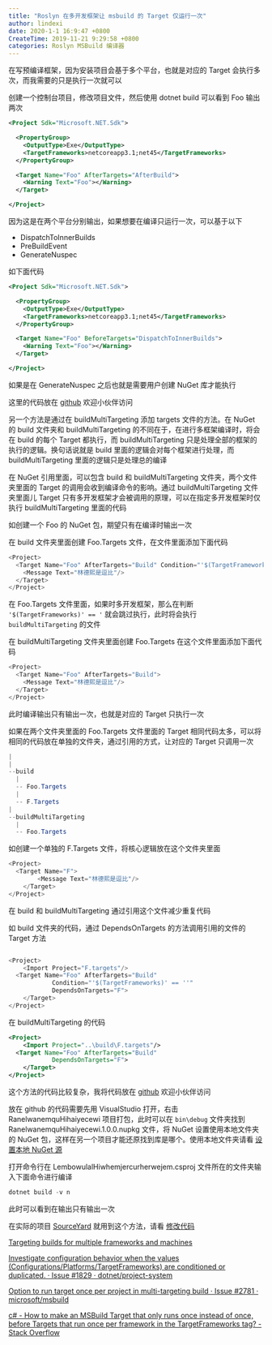 ```yaml
---
title: "Roslyn 在多开发框架让 msbuild 的 Target 仅运行一次"
author: lindexi
date: 2020-1-1 16:9:47 +0800
CreateTime: 2019-11-21 9:29:58 +0800
categories: Roslyn MSBuild 编译器
---
```


在写预编译框架，因为安装项目会基于多个平台，也就是对应的 Target 会执行多次，而我需要的只是执行一次就可以

<!--more-->


<!-- csdn -->
<!-- 标签：Roslyn,MSBuild,编译器 -->

创建一个控制台项目，修改项目文件，然后使用 dotnet build 可以看到 Foo 输出两次

```xml
<Project Sdk="Microsoft.NET.Sdk">

  <PropertyGroup>
    <OutputType>Exe</OutputType>
    <TargetFrameworks>netcoreapp3.1;net45</TargetFrameworks>
  </PropertyGroup>

  <Target Name="Foo" AfterTargets="AfterBuild">
  	<Warning Text="Foo"></Warning>
  </Target>

</Project>

```

因为这是在两个平台分别输出，如果想要在编译只运行一次，可以基于以下

- DispatchToInnerBuilds
- PreBuildEvent
- GenerateNuspec

如下面代码

```xml
<Project Sdk="Microsoft.NET.Sdk">

  <PropertyGroup>
    <OutputType>Exe</OutputType>
    <TargetFrameworks>netcoreapp3.1;net45</TargetFrameworks>
  </PropertyGroup>

  <Target Name="Foo" BeforeTargets="DispatchToInnerBuilds">
  	<Warning Text="Foo"></Warning>
  </Target>

</Project>

```

如果是在 GenerateNuspec 之后也就是需要用户创建 NuGet 库才能执行

这里的代码放在 [github](https://github.com/lindexi/lindexi_gd/tree/7cd82e0726d1f0ca65011a1ad9ddd2f239fe43a3/WhibafagiLelfaihohe) 欢迎小伙伴访问

另一个方法是通过在 buildMultiTargeting 添加 targets 文件的方法。在 NuGet 的 build 文件夹和 buildMultiTargeting 的不同在于，在进行多框架编译时，将会在 build 的每个 Target 都执行，而 buildMultiTargeting 只是处理全部的框架的执行的逻辑。换句话说就是 build 里面的逻辑会对每个框架进行处理，而 buildMultiTargeting 里面的逻辑只是处理总的编译

在 NuGet 引用里面，可以包含 build 和 buildMultiTargeting 文件夹，两个文件夹里面的 Target 的调用会收到编译命令的影响。通过 buildMultiTargeting 文件夹里面儿 Target 只有多开发框架才会被调用的原理，可以在指定多开发框架时仅执行 buildMultiTargeting 里面的代码

如创建一个 Foo 的 NuGet 包，期望只有在编译时输出一次

在 build 文件夹里面创建 Foo.Targets 文件，在文件里面添加下面代码

```csharp
<Project>
  <Target Name="Foo" AfterTargets="Build" Condition="'$(TargetFrameworks)' == ''">
    <Message Text="林德熙是逗比"/>
  </Target>
</Project>
```

在 Foo.Targets 文件里面，如果时多开发框架，那么在判断 `'$(TargetFrameworks)' == '` 就会跳过执行，此时将会执行 `buildMultiTargeting` 的文件

在 buildMultiTargeting 文件夹里面创建 Foo.Targets 在这个文件里面添加下面代码

```csharp
<Project>
  <Target Name="Foo" AfterTargets="Build">
    <Message Text="林德熙是逗比"/>
  </Target>
</Project>
```

此时编译输出只有输出一次，也就是对应的 Target 只执行一次

如果在两个文件夹里面的 Foo.Targets 文件里面的 Target 相同代码太多，可以将相同的代码放在单独的文件夹，通过引用的方式，让对应的 Target 只调用一次

```csharp
|
|
--build
  |
  -- Foo.Targets
  |
  -- F.Targets
|
--buildMultiTargeting
  |
  -- Foo.Targets
```

如创建一个单独的 F.Targets 文件，将核心逻辑放在这个文件夹里面

```csharp
<Project>
  <Target Name="F">
        <Message Text="林德熙是逗比"/>
    </Target>
</Project>
```

在 build 和 buildMultiTargeting 通过引用这个文件减少重复代码

如 build 文件夹的代码，通过 DependsOnTargets 的方法调用引用的文件的 Target 方法

```csharp

<Project>
    <Import Project="F.targets"/>
  <Target Name="Foo" AfterTargets="Build"
            Condition="'$(TargetFrameworks)' == ''"
            DependsOnTargets="F">
    </Target>
</Project>
```

在 buildMultiTargeting 的代码

```xml
<Project>
    <Import Project="..\build\F.targets"/>
  <Target Name="Foo" AfterTargets="Build"
            DependsOnTargets="F">
    </Target>
</Project>
```

这个方法的代码比较复杂，我将代码放在 [github](https://github.com/lindexi/lindexi_gd/tree/66ff7789cbbf7afe23b240708404a784a43b2eb6/WhibafagiLelfaihohe) 欢迎小伙伴访问

放在 github 的代码需要先用 VisualStudio 打开，右击 RanelwanemquHihaiyecewi 项目打包，此时可以在 `bin\debug` 文件夹找到 RanelwanemquHihaiyecewi.1.0.0.nupkg 文件，将 NuGet 设置使用本地文件夹的 NuGet 包，这样在另一个项目才能还原找到库是哪个。使用本地文件夹请看 [设置本地 NuGet 源](https://docs.microsoft.com/zh-cn/nuget/hosting-packages/local-feeds)

打开命令行在 LembowulalHiwhemjercurherwejem.csproj 文件所在的文件夹输入下面命令进行编译

```csharp
dotnet build -v n
```

此时可以看到在输出只有输出一次

在实际的项目 [SourceYard](https://github.com/dotnet-campus/SourceYard) 就用到这个方法，请看 [修改代码](https://github.com/dotnet-campus/SourceYard/pull/61)

[Targeting builds for multiple frameworks and machines](https://dev.to/davidwengier/targeting-builds-for-multiple-frameworks-and-machines-5h22 )

[Investigate configuration behavior when the values (Configurations/Platforms/TargetFrameworks) are conditioned or duplicated. · Issue #1829 · dotnet/project-system](https://github.com/dotnet/project-system/issues/1829 )

[Option to run target once per project in multi-targeting build · Issue #2781 · microsoft/msbuild](https://github.com/Microsoft/msbuild/issues/2781 )

[c# - How to make an MSBuild Target that only runs once instead of once, before Targets that run once per framework in the TargetFrameworks tag? - Stack Overflow](https://stackoverflow.com/questions/46675782/how-to-make-an-msbuild-target-that-only-runs-once-instead-of-once-before-target )

